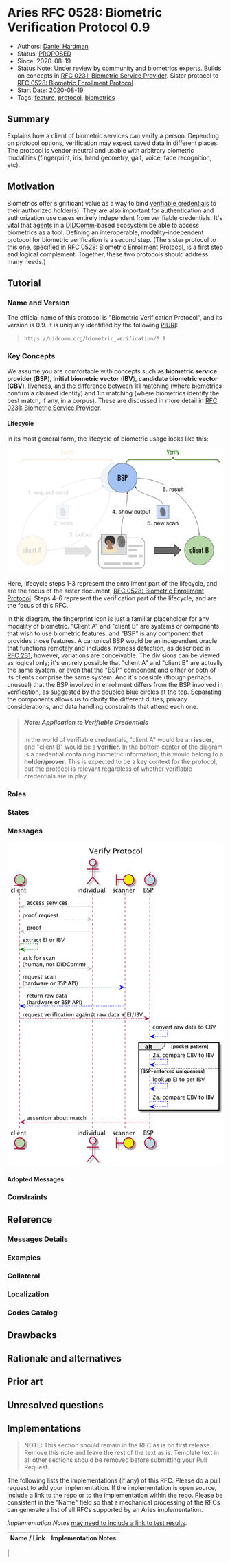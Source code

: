# Aries RFC 0528: Biometric Verification Protocol 0.9

- Authors: [Daniel Hardman](daniel.hardman@gmail.com)
- Status: [PROPOSED](/README.md#proposed)
- Since: 2020-08-19
- Status Note: Under review by community and biometrics experts. Builds on concepts in [RFC 0231: Biometric Service Provider](../../concepts/0231-biometric-service-provider/READMe.md). Sister protocol to [RFC 0528: Biometric Enrollment Protocol](../0528-biometric-enrollment-protocol/README.md)
- Start Date: 2020-08-19
- Tags: [feature](/tags.md#feature), [protocol](/tags.md#protocol), [biometrics](/tags.md#biometrics)

## Summary

Explains how a client of biometric services can verify a person. Depending on protocol options, verification may expect saved data in different places. The protocol is vendor-neutral and usable with arbitrary biometric modalities (fingerprint, iris, hand geometry, gait, voice, face recognition, etc).

## Motivation

Biometrics offer significant value as a way to bind [verifiable credentials](https://www.w3.org/TR/vc-data-model/) to their authorized holder(s). They are also important for authentication and authorization use cases entirely independent from verifiable credentials. It's vital that [agents](../../concepts/0004-agents/README.md) in a [DIDComm](../../concepts/0005-didcomm/README.md)-based ecosystem be able to access biometrics as a tool. Defining an interoperable, modality-independent protocol for biometric verification is a second step. (The sister protocol to this one, specified in [RFC 0528: Biometric Enrollment Protocol](../0528-biometric-enrollment-protocol/README.md), is a first step and logical complement. Together, these two protocols should address many needs.)  

## Tutorial

### Name and Version

The official name of this protocol is "Biometric Verification Protocol", and its version is 0.9. It is uniquely identified by the following [PIURI](../../concepts/0003-protocols/README.md#piuri):

>`https://didcomm.org/biometric_verification/0.9`

### Key Concepts

We assume you are comfortable with concepts such as __biometric service provider__ (__BSP__), __initial biometric vector__ (__IBV__), __candidate biometric vector__ (__CBV__), [liveness](https://www.intechopen.com/books/advanced-biometric-technologies/liveness-detection-in-biometrics), and the difference between 1:1 matching (where biometrics confirm a claimed identity) and 1:n matching (where biometrics identify the best match, if any, in a corpus). These are discussed in more detail in [RFC 0231: Biometric Service Provider](../../concepts/0231-biometric-service-provider/READMe.md).

#### Lifecycle
 
In its most general form, the lifecycle of biometric usage looks like this:

[![biometric lifecycle](biometric-lifecycle-v.png)](https://docs.google.com/drawings/d/1VOzcbhmiFetv6lVi8MoY9le9mzHQPMPo1lHWrRqNf4Y/edit)

Here, lifecycle steps 1-3 represent the enrollment part of the lifecycle, and are the focus of the sister document, [RFC 0528: Biometric Enrollment Protocol](../0528-biometric-enrollment-protocol/README.md). Steps 4-6 represent the verification part of the lifecycle, and are the focus of this RFC.

In this diagram, the fingerprint icon is just a familiar placeholder for any modality of biometric. "Client A" and "client B" are systems or components that wish to use biometric features, and "BSP" is any component that provides those features. A canonical BSP would be an independent oracle that functions remotely and includes liveness detection, as described in [RFC 231](../../concepts/0231-biometric-service-provider/READMe.md); however, variations are conceivable. The divisions can be viewed as logical only; it's entirely possible that "client A" and "client B" are actually the same system, or even that the "BSP" component and either or both of its clients comprise the same system. And it's possible (though perhaps unusual) that the BSP involved in enrollment differs from the BSP involved in verification, as suggested by the doubled blue circles at the top. Separating the components allows us to clarify the different duties, privacy considerations, and data handling constraints that attend each one.

>##### Note: Application to Verifiable Credentials
>In the world of verifiable credentials, "client A" would be an __issuer__, and "client B" would be a __verifier__. In the bottom center of the diagram is a credential containing biometric information; this would belong to a __holder__/__prover__. This is expected to be a key context for the protocol, but the protocol is relevant regardless of whether verifiable credentials are in play. 

### Roles


### States


### Messages

[![sequence diagram](verify-sequence.png)](verify.puml)


#### Adopted Messages


### Constraints


## Reference


### Messages Details


### Examples


### Collateral


### Localization


### Codes Catalog


## Drawbacks


## Rationale and alternatives


## Prior art


## Unresolved questions


## Implementations

> NOTE: This section should remain in the RFC as is on first release. Remove this note and leave the rest of the text as is. Template text in all other sections should be removed before submitting your Pull Request.

The following lists the implementations (if any) of this RFC. Please do a pull request to add your implementation. If the implementation is open source, include a link to the repo or to the implementation within the repo. Please be consistent in the "Name" field so that a mechanical processing of the RFCs can generate a list of all RFCs supported by an Aries implementation.

*Implementation Notes* [may need to include a link to test results](README.md#accepted).

Name / Link | Implementation Notes
--- | ---
 |
